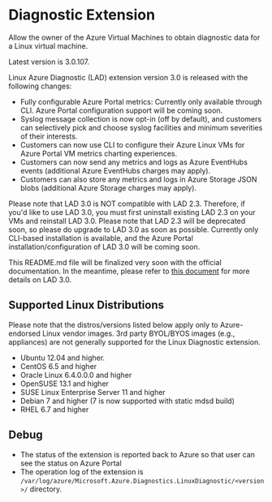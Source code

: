 # Diagnostic Extension

Allow the owner of the Azure Virtual Machines to obtain diagnostic data for a Linux virtual machine.

Latest version is 3.0.107.

Linux Azure Diagnostic (LAD) extension version 3.0 is released with the following changes:

- Fully configurable Azure Portal metrics: Currently only available through CLI. Azure Portal configuration support will be coming soon.
- Syslog message collection is now opt-in (off by default), and customers can selectively pick and choose syslog facilities and minimum severities of their interests.
- Customers can now use CLI to configure their Azure Linux VMs for Azure Portal VM metrics charting experiences.
- Customers can now send any metrics and logs as Azure EventHubs events (additional Azure EventHubs charges may apply).
- Customers can also store any metrics and logs in Azure Storage JSON blobs (additional Azure Storage charges may apply).

Please note that LAD 3.0 is NOT compatible with LAD 2.3. Therefore, if you'd like to use LAD 3.0, you must first uninstall existing LAD 2.3 on your VMs and reinstall LAD 3.0. Please note that LAD 2.3 will be deprecated soon, so please do upgrade to LAD 3.0 as soon as possible. Currently only CLI-based installation is available, and the Azure Portal installation/configuration of LAD 3.0 will be coming soon.

This README.md file will be finalized very soon with the official documentation. In the meantime, please refer to [this document](virtual-machines-linux-diagnostic-extension-v3.md) for more details on LAD 3.0.

## Supported Linux Distributions

Please note that the distros/versions listed below apply only to Azure-endorsed Linux vendor
images. 3rd party BYOL/BYOS images (e.g., appliances) are not generally supported for the
Linux Diagnostic extension.

- Ubuntu 12.04 and higher.
- CentOS 6.5 and higher
- Oracle Linux 6.4.0.0.0 and higher
- OpenSUSE 13.1 and higher
- SUSE Linux Enterprise Server 11 and higher
- Debian 7 and higher (7 is now supported with static mdsd build)
- RHEL 6.7 and higher

## Debug

- The status of the extension is reported back to Azure so that user can see the status on Azure Portal
- The operation log of the extension is `/var/log/azure/Microsoft.Azure.Diagnostics.LinuxDiagnostic/<version>/` directory.

[azure-powershell]: https://azure.microsoft.com/en-us/documentation/articles/powershell-install-configure/
[azure-cli]: https://azure.microsoft.com/en-us/documentation/articles/xplat-cli/
[arm-template]: http://azure.microsoft.com/en-us/documentation/templates/ 
[arm-overview]: https://azure.microsoft.com/en-us/documentation/articles/resource-group-overview/
